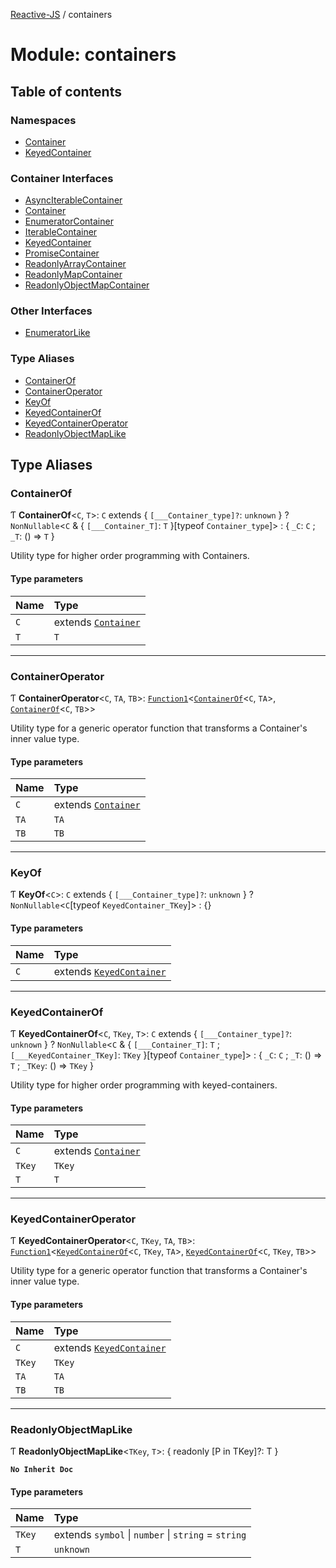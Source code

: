 [Reactive-JS](../README.md) / containers

# Module: containers

## Table of contents

### Namespaces

- [Container](containers.Container.md)
- [KeyedContainer](containers.KeyedContainer.md)

### Container Interfaces

- [AsyncIterableContainer](../interfaces/containers.AsyncIterableContainer.md)
- [Container](../interfaces/containers.Container-1.md)
- [EnumeratorContainer](../interfaces/containers.EnumeratorContainer.md)
- [IterableContainer](../interfaces/containers.IterableContainer.md)
- [KeyedContainer](../interfaces/containers.KeyedContainer-1.md)
- [PromiseContainer](../interfaces/containers.PromiseContainer.md)
- [ReadonlyArrayContainer](../interfaces/containers.ReadonlyArrayContainer.md)
- [ReadonlyMapContainer](../interfaces/containers.ReadonlyMapContainer.md)
- [ReadonlyObjectMapContainer](../interfaces/containers.ReadonlyObjectMapContainer.md)

### Other Interfaces

- [EnumeratorLike](../interfaces/containers.EnumeratorLike.md)

### Type Aliases

- [ContainerOf](containers.md#containerof)
- [ContainerOperator](containers.md#containeroperator)
- [KeyOf](containers.md#keyof)
- [KeyedContainerOf](containers.md#keyedcontainerof)
- [KeyedContainerOperator](containers.md#keyedcontaineroperator)
- [ReadonlyObjectMapLike](containers.md#readonlyobjectmaplike)

## Type Aliases

### ContainerOf

Ƭ **ContainerOf**<`C`, `T`\>: `C` extends { `[___Container_type]?`: `unknown`  } ? `NonNullable`<`C` & { `[___Container_T]`: `T`  }[typeof `Container_type`]\> : { `_C`: `C` ; `_T`: () => `T`  }

Utility type for higher order programming with Containers.

#### Type parameters

| Name | Type |
| :------ | :------ |
| `C` | extends [`Container`](../interfaces/containers.Container-1.md) |
| `T` | `T` |

___

### ContainerOperator

Ƭ **ContainerOperator**<`C`, `TA`, `TB`\>: [`Function1`](functions.md#function1)<[`ContainerOf`](containers.md#containerof)<`C`, `TA`\>, [`ContainerOf`](containers.md#containerof)<`C`, `TB`\>\>

Utility type for a generic operator function that transforms a Container's inner value type.

#### Type parameters

| Name | Type |
| :------ | :------ |
| `C` | extends [`Container`](../interfaces/containers.Container-1.md) |
| `TA` | `TA` |
| `TB` | `TB` |

___

### KeyOf

Ƭ **KeyOf**<`C`\>: `C` extends { `[___Container_type]?`: `unknown`  } ? `NonNullable`<`C`[typeof `KeyedContainer_TKey`]\> : {}

#### Type parameters

| Name | Type |
| :------ | :------ |
| `C` | extends [`KeyedContainer`](../interfaces/containers.KeyedContainer-1.md) |

___

### KeyedContainerOf

Ƭ **KeyedContainerOf**<`C`, `TKey`, `T`\>: `C` extends { `[___Container_type]?`: `unknown`  } ? `NonNullable`<`C` & { `[___Container_T]`: `T` ; `[___KeyedContainer_TKey]`: `TKey`  }[typeof `Container_type`]\> : { `_C`: `C` ; `_T`: () => `T` ; `_TKey`: () => `TKey`  }

Utility type for higher order programming with keyed-containers.

#### Type parameters

| Name | Type |
| :------ | :------ |
| `C` | extends [`Container`](../interfaces/containers.Container-1.md) |
| `TKey` | `TKey` |
| `T` | `T` |

___

### KeyedContainerOperator

Ƭ **KeyedContainerOperator**<`C`, `TKey`, `TA`, `TB`\>: [`Function1`](functions.md#function1)<[`KeyedContainerOf`](containers.md#keyedcontainerof)<`C`, `TKey`, `TA`\>, [`KeyedContainerOf`](containers.md#keyedcontainerof)<`C`, `TKey`, `TB`\>\>

Utility type for a generic operator function that transforms a Container's inner value type.

#### Type parameters

| Name | Type |
| :------ | :------ |
| `C` | extends [`KeyedContainer`](../interfaces/containers.KeyedContainer-1.md) |
| `TKey` | `TKey` |
| `TA` | `TA` |
| `TB` | `TB` |

___

### ReadonlyObjectMapLike

Ƭ **ReadonlyObjectMapLike**<`TKey`, `T`\>: { readonly [P in TKey]?: T }

**`No Inherit Doc`**

#### Type parameters

| Name | Type |
| :------ | :------ |
| `TKey` | extends `symbol` \| `number` \| `string` = `string` |
| `T` | `unknown` |
